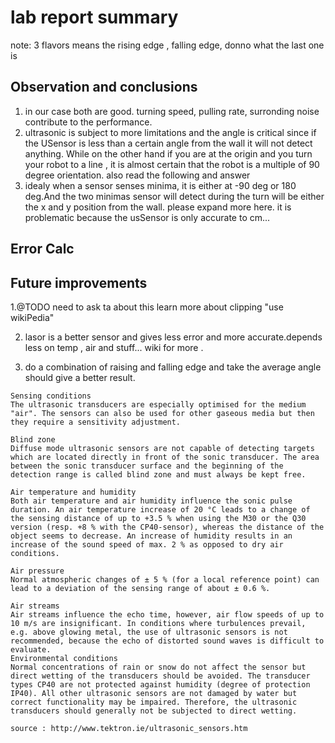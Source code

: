 lab report summary 
====

note: 3 flavors means the rising edge , falling edge, donno what the last one is 

Observation and conclusions 
---
1. in our case both are good. turning speed, pulling rate, surronding  noise contribute to the performance.
2. ultrasonic is subject to more limitations and the angle is critical since if the USensor is less than a certain angle from the wall it will not detect anything. While on the other hand if you are at the origin and you turn your robot to a line , it is almost certain that the robot is a multiple of 90 degree orientation. also read the following and answer
3.  idealy when a sensor senses minima, it is either at -90 deg or 180 deg.And the two minimas sensor will detect during the turn will be either the x and y position from the wall. please expand more here. it is problematic because the usSensor is only accurate to cm... 

Error Calc
---

Future improvements
---
1.@TODO need to ask ta about this  learn more about clipping "use wikiPedia"

2. lasor is a better sensor and gives less error and more accurate.depends less on temp , air and stuff...  wiki for more .

3. do a combination of raising and falling edge and take the average angle should give a better result.

```
Sensing conditions
The ultrasonic transducers are especially optimised for the medium "air". The sensors can also be used for other gaseous media but then they require a sensitivity adjustment.

Blind zone
Diffuse mode ultrasonic sensors are not capable of detecting targets which are located directly in front of the sonic transducer. The area between the sonic transducer surface and the beginning of the detection range is called blind zone and must always be kept free.

Air temperature and humidity
Both air temperature and air humidity influence the sonic pulse duration. An air temperature increase of 20 °C leads to a change of the sensing distance of up to +3.5 % when using the M30 or the Q30 version (resp. +8 % with the CP40-sensor), whereas the distance of the object seems to decrease. An increase of humidity results in an increase of the sound speed of max. 2 % as opposed to dry air conditions.

Air pressure
Normal atmospheric changes of ± 5 % (for a local reference point) can lead to a deviation of the sensing range of about ± 0.6 %.

Air streams
Air streams influence the echo time, however, air flow speeds of up to 10 m/s are insignificant. In conditions where turbulences prevail, e.g. above glowing metal, the use of ultrasonic sensors is not recommended, because the echo of distorted sound waves is difficult to evaluate.
Environmental conditions
Normal concentrations of rain or snow do not affect the sensor but direct wetting of the transducers should be avoided. The transducer types CP40 are not protected against humidity (degree of protection IP40). All other ultrasonic sensors are not damaged by water but correct functionality may be impaired. Therefore, the ultrasonic transducers should generally not be subjected to direct wetting.

source : http://www.tektron.ie/ultrasonic_sensors.htm

```